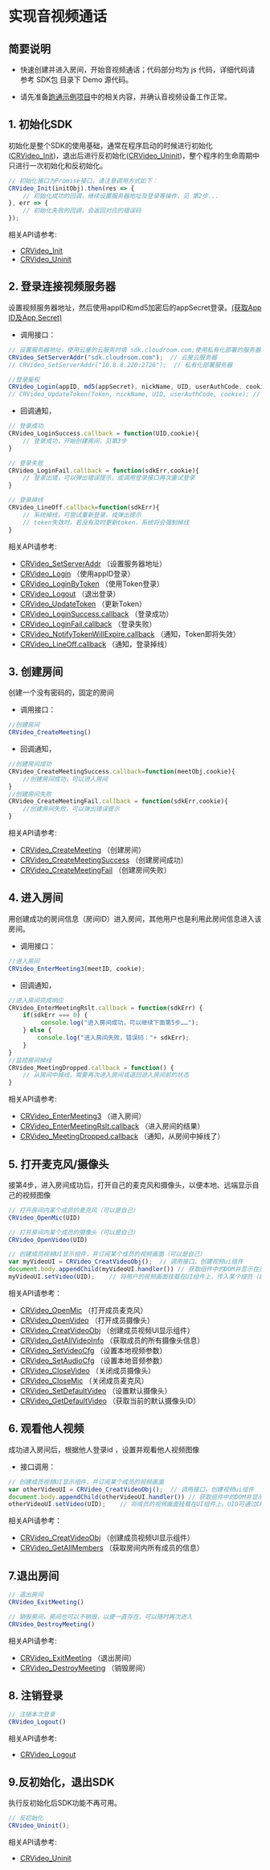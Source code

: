 # 实现音视频通话

## 简要说明

- 快速创建并进入房间，开始音视频通话；代码部分均为 js 代码，详细代码请参考 SDK包 目录下 Demo 源代码。

- 请先准备[跑通示例项目](BeforeDevelop.md#download)中的相关内容，并确认音视频设备工作正常。

<h2 id=init>1. 初始化SDK</h2>

 初始化是整个SDK的使用基础，通常在程序启动的时候进行初始化([CRVideo_Init](API.md#CRVideo_Init))，退出后进行反初始化([CRVideo_Uninit](API.md#CRVideo_Uninit))，整个程序的生命周期中只进行一次初始化和反初始化。

```js
// 初始化接口为Promise接口，请注意调用方式如下：
CRVideo_Init(initObj).then(res => {
    // 初始化成功的回调，继续设置服务器地址及登录等操作，见 第2步...
}, err => {
    // 初始化失败的回调，会返回对应的错误码
});
```

 相关API请参考:
* [CRVideo_Init](API.md#CRVideo_Init)
* [CRVideo_Uninit](API.md#CRVideo_Uninit)


<h2 id=login>2. 登录连接视频服务器</h2>

 设置视频服务器地址，然后使用appID和md5加密后的appSecret登录。[(获取App ID及App Secret)](BeforeDevelop.html#getappid)

- 调用接口：

```js
// 设置服务器地址，使用云屋的云服务时填 sdk.cloudroom.com;使用私有化部署的服务器时要填部署的服务器地址:端口；此处以云屋的云服务为例。
CRVideo_SetServerAddr("sdk.cloudroom.com");  // 云屋云服务器
// CRVideo_SetServerAddr("10.8.8.220:2726");  // 私有化部署服务器

//登录鉴权
CRVideo_Login(appID, md5(appSecret), nickName, UID, userAuthCode, cookie);  // 使用appID+appSecret鉴权
// CRVideo_UpdateToken(Token, nickName, UID, userAuthCode, cookie); // 使用token鉴权
```

- 回调通知，

```js
// 登录成功
CRVideo_LoginSuccess.callback = function(UID,cookie){
    // 登录成功，开始创建房间，见第3步
}

// 登录失败
CRVideo_LoginFail.callback = function(sdkErr,cookie){
    // 登录出错，可以弹出错误提示，或调用登录接口再次重试登录
}

// 登录掉线
CRVideo_LineOff.callback=function(sdkErr){
    // 系统掉线，可尝试重新登录，或弹出提示
    // token失效时，若没有及时更新token，系统将会强制掉线
}
```

 相关API请参考:
* [CRVideo_SetServerAddr](API.md#CRVideo_SetServerAddr) （设置服务器地址）
* [CRVideo_Login](API.md#CRVideo_Login) （使用appID登录）
* [CRVideo_LoginByToken](API.md#CRVideo_LoginByToken) （使用Token登录）
* [CRVideo_Logout](API.md#CRVideo_Logout) （退出登录）
* [CRVideo_UpdateToken](API.md#CRVideo_UpdateToken) （更新Token）
* [CRVideo_LoginSuccess.callback](API.md#CRVideo_LoginSuccess) （登录成功）
* [CRVideo_LoginFail.callback](API.md#CRVideo_LoginFail) （登录失败）
* [CRVideo_NotifyTokenWillExpire.callback](API.md#CRVideo_NotifyTokenWillExpire) （通知，Token即将失效）
* [CRVideo_LineOff.callback](API.md#CRVideo_LineOff) （通知，登录掉线）


<h2 id=create>3. 创建房间</h2>

  创建一个没有密码的，固定的房间

- 调用接口：

```js
//创建房间
CRVideo_CreateMeeting()
```

- 回调通知，


```js
//创建房间成功
CRVideo_CreateMeetingSuccess.callback=function(meetObj,cookie){
    //创建房间成功，可以进入房间
}
//创建房间失败
CRVideo_CreateMeetingFail.callback = function(sdkErr,cookie){
    //创建房间失败，可以弹出错误提示
}
```

 相关API请参考:
* [CRVideo_CreateMeeting](API.md#CRVideo_CreateMeeting) （创建房间）
* [CRVideo_CreateMeetingSuccess](API.md#CRVideo_CreateMeetingSuccess) （创建房间成功）
* [CRVideo_CreateMeetingFail](API.md#CRVideo_CreateMeetingFail) （创建房间失败）


<h2 id=enter>4. 进入房间</h2>

 用创建成功的房间信息（房间ID）进入房间，其他用户也是利用此房间信息进入该房间。

- 调用接口：

```js
//进入房间
CRVideo_EnterMeeting3(meetID, cookie);
```

- 回调通知，

```js
//进入房间完成响应
CRVideo_EnterMeetingRslt.callback = function(sdkErr) {
    if(sdkErr === 0) {
         console.log("进入房间成功，可以继续下面第5步……");
    } else {
        console.log("进入房间失败，错误码："+ sdkErr);
    }
}
//监控房间掉线
CRVideo_MeetingDropped.callback = function() {
    // 从房间中掉线，需要再次进入房间或退回进入房间前的状态
}
```

 相关API请参考:
*  [CRVideo_EnterMeeting3](API.md#CRVideo_EnterMeeting3) （进入房间）
*  [CRVideo_EnterMeetingRslt.callback](API.md#CRVideo_EnterMeetingRslt) （进入房间的结果）
*  [CRVideo_MeetingDropped.callback](API.md#CRVideo_MeetingDropped) （通知，从房间中掉线了）


<h2 id=audio>5. 打开麦克风/摄像头</h2>

 接第4步，进入房间成功后，打开自己的麦克风和摄像头，以便本地、远端显示自己的视频图像

```js
// 打开房间内某个成员的麦克风（可以是自己）
CRVideo_OpenMic(UID)

// 打开房间内某个成员的摄像头（可以是自己）
CRVideo_OpenVideo(UID)

// 创建成员视频UI显示组件，并订阅某个成员的视频画面（可以是自己）
var myVideoUI = CRVideo_CreatVideoObj();  // 调用接口，创建视频ui组件
document.body.appendChild(myVideoUI.handler()) // 获取组件中的DOM并显示在页面上
myVideoUI.setVideo(UID);    // 将用户的视频画面挂载在UI组件上，传入某个成员（自己）的UID
```

 相关API请参考：
* [CRVideo_OpenMic](API.md#CRVideo_OpenMic) （打开成员麦克风）
* [CRVideo_OpenVideo](API.md#CRVideo_OpenVideo) （打开成员摄像头）
* [CRVideo_CreatVideoObj](API.md#CRVideo_CreatVideoObj) （创建成员视频UI显示组件）
* [CRVideo_GetAllVideoInfo](API.md#CRVideo_GetAllVideoInfo) （获取成员的所有摄像头信息）
* [CRVideo_SetVideoCfg](API.md#CRVideo_SetVideoCfg) （设置本地视频参数）
* [CRVideo_SetAudioCfg](API.md#CRVideo_SetAudioCfg) （设置本地音频参数）
* [CRVideo_CloseVideo](API.md#CRVideo_CloseVideo) （关闭成员摄像头）
* [CRVideo_CloseMic](API.md#CRVideo_CloseMic) （关闭成员麦克风）
* [CRVideo_SetDefaultVideo](API.md#CRVideo_SetDefaultVideo) （设置默认摄像头）
* [CRVideo_GetDefaultVideo](API.md#CRVideo_GetDefaultVideo) （获取当前的默认摄像头ID）



<h2 id=watchOther>6. 观看他人视频</h2>

成功进入房间后，根据他人登录id ，设置并观看他人视频图像

- 接口调用：

```js
// 创建成员视频UI显示组件，并订阅某个成员的视频画面
var otherVideoUI = CRVideo_CreatVideoObj();  // 调用接口，创建视频ui组件
document.body.appendChild(otherVideoUI.handler()) // 获取组件中的DOM并显示在页面上
otherVideoUI.setVideo(UID);    // 将成员的视频画面挂载在UI组件上。UID可通过CRVideo_GetAllMembers获取，或集成方业务逻辑确定
```

相关API请参考：
* [CRVideo_CreatVideoObj](API.md#CRVideo_CreatVideoObj) （创建成员视频UI显示组件）
* [CRVideo_GetAllMembers](API.md#CRVideo_GetAllMembers) （获取房间内所有成员的信息）



<h2 id=exit>7.退出房间</h2>

```js
// 退出房间
CRVideo_ExitMeeting()

// 销毁房间，房间也可以不销毁，以便一直存在，可以随时再次进入
CRVideo_DestroyMeeting()
```

 相关API请参考:
* [CRVideo_ExitMeeting](API.md#CRVideo_ExitMeeting) （退出房间）
* [CRVideo_DestroyMeeting](API.md#CRVideo_DestroyMeeting) （销毁房间）


<h2 id=logout> 8. 注销登录</h2>

 ```js
// 注销本次登录
CRVideo_Logout()
```

 相关API请参考:
* [CRVideo_Logout](API.md#CRVideo_Logout)


<h2 id=uninit>9.反初始化，退出SDK</h2>

 执行反初始化后SDK功能不再可用。

```js
// 反初始化
CRVideo_Uninit();
```

 相关API请参考:
* [CRVideo_Uninit](API.md#CRVideo_Uninit)



